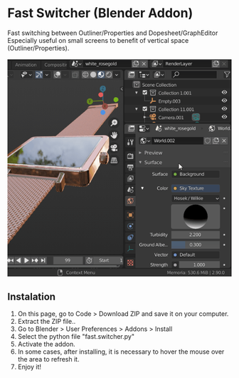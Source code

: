 # Fast Switcher (Blender Addon) 
Fast switching between Outliner/Properties and Dopesheet/GraphEditor
<br>
Especially useful on small screens to benefit of vertical space (Outliner/Properties).
<br><br>
<img src="demo/fast_switcher.gif">

## Instalation
1. On this page, go to Code > Download ZIP and save it on your computer. <br>
2. Extract the ZIP file..
3. Go to Blender > User Preferences > Addons > Install 
4. Select the python file "fast.switcher.py"
5. Activate the addon.
6. In some cases, after installing, it is necessary to hover the mouse over the area to refresh it.
7. Enjoy it!
